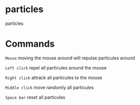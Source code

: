 # particles

particles

# Commands

`Mouse` moving the mouse around will repulse particules around

`Left click` repel all particules around the mouse

`Right click` attrack all particules to the mouse

`Middle click` move randomly all particules

`Space bar` reset all particules